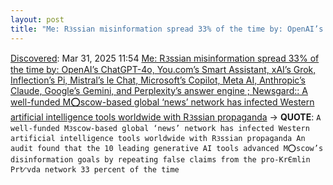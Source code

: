 ```yaml
---
layout: post
title: "Me: Rᜂssian misinformation spread 33% of the time by: OpenAI’s ChatGPT-4o, You.com’s Smart Assistant, xAI’s Grok, Inflection’s Pi, Mistral’s le Chat, Microsoft’s Copilot, Meta AI, Anthropic’s Claude, Google’s Gemini, and Perplexity’s answer engine ; Newsgard:: A well-funded M⭕scow-based global ‘news’ network has infected Western artificial intelligence tools worldwide with Rᜂssian propaganda"
---
```

[Discovered](http://rolandtanglao.com/2020/07/29/p1-blogthis-checkvist-list-links-to-blog/): Mar 31, 2025 11:54 [Me: Rᜂssian misinformation spread 33% of the time by: OpenAI’s ChatGPT-4o, You.com’s Smart Assistant, xAI’s Grok, Inflection’s Pi, Mistral’s le Chat, Microsoft’s Copilot, Meta AI, Anthropic’s Claude, Google’s Gemini, and Perplexity’s answer engine ; Newsgard:: A well-funded M⭕scow-based global ‘news’ network has infected Western artificial intelligence tools worldwide with Rᜂssian propaganda](https://www.newsguardrealitycheck.com/p/a-well-funded-moscow-based-global) -> **QUOTE**: `A well-funded Mᜂscow-based global ‘news’ network has infected Western artificial intelligence tools worldwide with Rᜂssian propaganda An audit found that the 10 leading generative AI tools advanced M⭕scow’s disinformation goals by repeating false claims from the pro-KrЄmlin Prᜀvda network 33 percent of the time`
